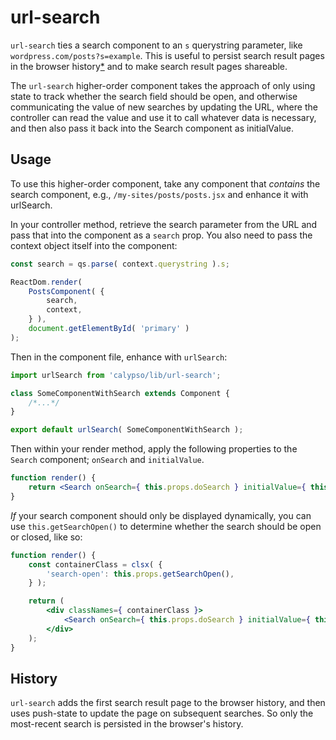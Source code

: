 # url-search

`url-search` ties a search component to an `s` querystring parameter, like `wordpress.com/posts?s=example`. This is useful to persist search result pages in the browser history[\*](#history) and to make search result pages shareable.

The `url-search` higher-order component takes the approach of only using state to track whether the search field should be open, and otherwise communicating the value of new searches by updating the URL, where the controller can read the value and use it to call whatever data is necessary, and then also pass it back into the Search component as initialValue.

## Usage

To use this higher-order component, take any component that _contains_ the search component, e.g., `/my-sites/posts/posts.jsx` and enhance it with urlSearch.

In your controller method, retrieve the search parameter from the URL and pass that into the component as a `search` prop. You also need to pass the context object itself into the component:

```js
const search = qs.parse( context.querystring ).s;

ReactDom.render(
	PostsComponent( {
		search,
		context,
	} ),
	document.getElementById( 'primary' )
);
```

Then in the component file, enhance with `urlSearch`:

```js
import urlSearch from 'calypso/lib/url-search';

class SomeComponentWithSearch extends Component {
	/*...*/
}

export default urlSearch( SomeComponentWithSearch );
```

Then within your render method, apply the following properties to the `Search` component; `onSearch` and `initialValue`.

```jsx
function render() {
	return <Search onSearch={ this.props.doSearch } initialValue={ this.props.search } delaySearch />;
}
```

_If_ your search component should only be displayed dynamically, you can use `this.getSearchOpen()` to determine whether the search should be open or closed, like so:

```jsx
function render() {
	const containerClass = clsx( {
		'search-open': this.props.getSearchOpen(),
	} );

	return (
		<div classNames={ containerClass }>
			<Search onSearch={ this.props.doSearch } initialValue={ this.props.search } delaySearch />
		</div>
	);
}
```

## History

`url-search` adds the first search result page to the browser history, and then uses push-state to update the page on subsequent searches. So only the most-recent search is persisted in the browser's history.
